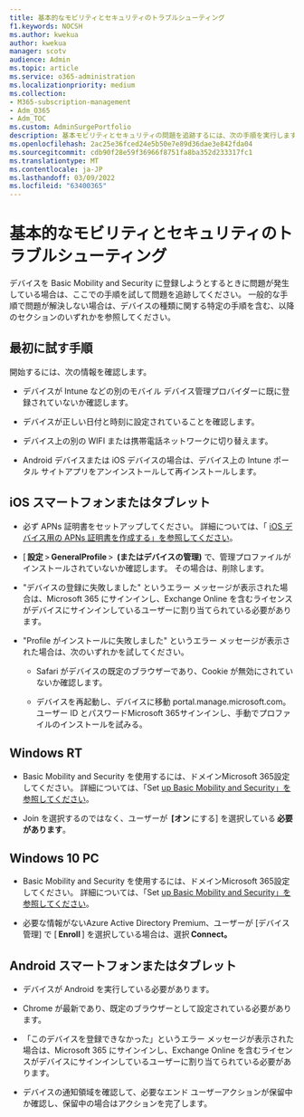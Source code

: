 ```yaml
---
title: 基本的なモビリティとセキュリティのトラブルシューティング
f1.keywords: NOCSH
ms.author: kwekua
author: kwekua
manager: scotv
audience: Admin
ms.topic: article
ms.service: o365-administration
ms.localizationpriority: medium
ms.collection:
- M365-subscription-management
- Adm_O365
- Adm_TOC
ms.custom: AdminSurgePortfolio
description: 基本モビリティとセキュリティの問題を追跡するには、次の手順を実行します。
ms.openlocfilehash: 2ac25e36fced24e5b50e7e89d36dae3e842fda04
ms.sourcegitcommit: cdb90f28e59f36966f8751fa8ba352d233317fc1
ms.translationtype: MT
ms.contentlocale: ja-JP
ms.lasthandoff: 03/09/2022
ms.locfileid: "63400365"
---
```

# <a name="troubleshoot-basic-mobility-and-security"></a>基本的なモビリティとセキュリティのトラブルシューティング

デバイスを Basic Mobility and Security に登録しようとするときに問題が発生している場合は、ここでの手順を試して問題を追跡してください。 一般的な手順で問題が解決しない場合は、デバイスの種類に関する特定の手順を含む、以降のセクションのいずれかを参照してください。

## <a name="steps-to-try-first"></a>最初に試す手順

開始するには、次の情報を確認します。

- デバイスが Intune などの別のモバイル デバイス管理プロバイダーに既に登録されていないか確認します。

- デバイスが正しい日付と時刻に設定されていることを確認します。

- デバイス上の別の WIFI または携帯電話ネットワークに切り替えます。

- Android デバイスまたは iOS デバイスの場合は、デバイス上の Intune ポータル サイトアプリをアンインストールして再インストールします。 

## <a name="ios-phone-or-tablet"></a>iOS スマートフォンまたはタブレット

- 必ず APNs 証明書をセットアップしてください。 詳細については、「 [iOS デバイス用の APNs 証明書を作成する」を参照してください](create-an-apns-certificate-for-ios-devices.md)。

- [ **設定** > **GeneralProfile** >  **(またはデバイスの管理)** で、管理プロファイルがインストールされていないか確認します。 その場合は、削除します。

- "デバイスの登録に失敗しました" というエラー メッセージが表示された場合は、Microsoft 365 にサインインし、Exchange Online を含むライセンスがデバイスにサインインしているユーザーに割り当てられている必要があります。

- "Profile がインストールに失敗しました" というエラー メッセージが表示された場合は、次のいずれかを試してください。

    - Safari がデバイスの既定のブラウザーであり、Cookie が無効にされていないか確認します。

    - デバイスを再起動し、デバイスに移動 portal.manage.microsoft.com。 ユーザー ID とパスワードMicrosoft 365サインインし、手動でプロファイルのインストールを試みる。

## <a name="windows-rt"></a>Windows RT

- Basic Mobility and Security を使用するには、ドメインMicrosoft 365設定してください。 詳細については、「Set [up Basic Mobility and Security」を参照してください](set-up.md)。
    
- Join を選択するのではなく、ユーザーが  **[オン** にする] を選択している **必要があります**。

## <a name="windows-10-pc"></a>Windows 10 PC

- Basic Mobility and Security を使用するには、ドメインMicrosoft 365設定してください。 詳細については、「Set [up Basic Mobility and Security」を参照してください](set-up.md)。
    
- 必要な情報がないAzure Active Directory Premium、ユーザーが [デバイス管理] で [ **Enroll** ] を選択している場合は、選択 **Connect。**

## <a name="android-phone-or-tablet"></a>Android スマートフォンまたはタブレット

- デバイスが Android を実行している必要があります。

- Chrome が最新であり、既定のブラウザーとして設定されている必要があります。

- 「このデバイスを登録できなかった」というエラー メッセージが表示された場合は、Microsoft 365 にサインインし、Exchange Online を含むライセンスがデバイスにサインインしているユーザーに割り当てられている必要があります。

- デバイスの通知領域を確認して、必要なエンド ユーザーアクションが保留中か確認し、保留中の場合はアクションを完了します。